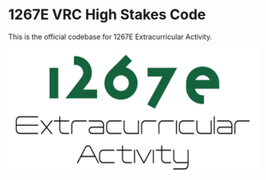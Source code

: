 # 1267E VRC High Stakes Code
This is the official codebase for 1267E Extracurricular Activity.

![1267E Extracurricular Activity Logo](https://github.com/Elfking29/1267E_High_Stakes/blob/main/Z_Random_Files/Logo_Light.JPG)
